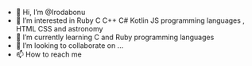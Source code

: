 - 👋 Hi, I’m @Irodabonu
- 👀 I’m interested in Ruby C C++ C# Kotlin JS programming languages , HTML CSS and astronomy
- 🌱 I’m currently learning C and Ruby programming languages
- 💞️ I’m looking to collaborate on ...
- 📫 How to reach me 

<!---
Irodabonu/Irodabonu is a ✨ special ✨ repository because its `README.md` (this file) appears on your GitHub profile.
You can click the Preview link to take a look at your changes.
--->
